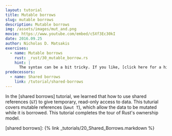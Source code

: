 ```yaml
---
layout: tutorial
title: Mutable borrows
slug: mutable borrows
description: Mutable borrows
img: /assets/images/mut_and.png
movie: https://www.youtube.com/embed/c5Xf3Ec30kI
date: 2016.09.25
author: Nicholas D. Matsakis
exercises:
  - name: Mutable borrows
    rust: _rust/30_mutable_borrow.rs
    hint: |
      The syntax can be a bit tricky. If you like, [click here for a hint](/hint/mutable_borrow_1/).
predecessors:
  - name: Shared borrows
    link: /tutorial/shared-borrows
---
```


In the [shared borrows] tutorial, we learned that how to use shared
references (`&T`) to give temporary, read-only access to data. This
tuturial covers mutable references (`&mut T`), which allow the data to
be mutated while it is borrowed. This tutorial completes the tour of
Rust's ownership model.

[shared borrows]: {% link _tutorials/20_Shared_Borrows.markdown %}
